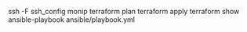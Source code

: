 ssh -F ssh_config monip
terraform plan
terraform apply
terraform show
ansible-playbook ansible/playbook.yml